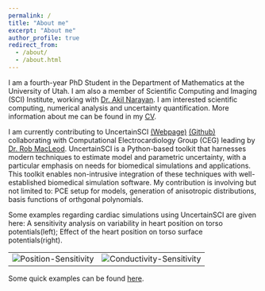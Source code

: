 ```yaml
---
permalink: /
title: "About me"
excerpt: "About me"
author_profile: true
redirect_from: 
  - /about/
  - /about.html
---
```


I am a fourth-year PhD Student in the Department of Mathematics at the University of Utah.
I am also a member of Scientific Computing and Imaging (SCI) Institute, working with [Dr. Akil Narayan](http://www.sci.utah.edu/~akil/).
I am interested scientific computing, numerical analysis and uncertainty quantification. More information about me can be found in my [CV](http://zexinliu.github.io/files/CV.pdf).

I am currently contributing to UncertainSCI [(Webpage)](https://www.sci.utah.edu/cibc-software/uncertainsci.html) [(Github)](https://github.com/SCIInstitute/UncertainSCI)
collaborating with Computational Electrocardiology Group (CEG) leading by [Dr. Rob MacLeod](http://www.sci.utah.edu/~macleod/).
UncertainSCI is a Python-based toolkit that harnesses modern techniques to estimate model and parametric uncertainty,
with a particular emphasis on needs for biomedical simulations and applications.
This toolkit enables non-intrusive integration of these techniques with well-established biomedical simulation software.
My contribution is involving but not limited to: PCE setup for models, generation of anisotropic distributions, basis functions of orthgonal polynomials.

Some examples regarding cardiac simulations using UncertainSCI are given here: A sensitivity analysis on variability in heart position on torso potentials(left);
Effect of the heart position on torso surface potentials(right).

<table><tr>
<td><img src="http://zexinliu.github.io/images/Position-Sensitivity.png" alt="Position-Sensitivity" border=0></td>
<td><img src="http://zexinliu.github.io/images/Conductivity-Sensitivity.png" alt="Conductivity-Sensitivity" border=0></td>
</tr></table>

Some quick examples can be found [here](https://github.com/SCIInstitute/UncertainSCI/tree/master/demos).
